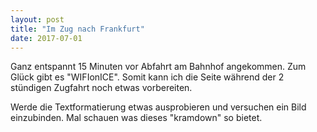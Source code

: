 ```yaml
---
layout: post
title: "Im Zug nach Frankfurt"
date: 2017-07-01
---
```


Ganz entspannt 15 Minuten vor Abfahrt am Bahnhof angekommen. Zum Glück gibt es "WIFIonICE". Somit kann ich die Seite während der 2 stündigen Zugfahrt noch etwas vorbereiten.

Werde die Textformatierung etwas ausprobieren und versuchen ein Bild einzubinden. Mal schauen was dieses "kramdown" so bietet.
